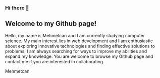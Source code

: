 ### Hi there 👋

## Welcome to my Github page!

Hello, my name is Mehmetcan and I am currently studying computer science. 
My main interest lies in web development and I am enthusiastic about exploring innovative technologies and finding effective solutions to problems. I am always searching for ways to improve my abilities and expand my knowledge. You are welcome to browse my Github page and contact me if you are interested in collaborating.

Mehmetcan
